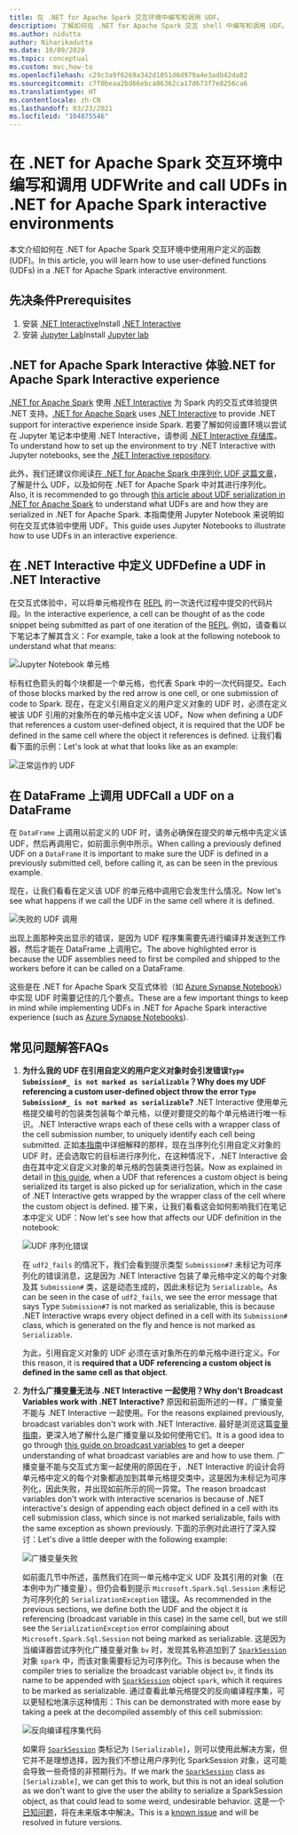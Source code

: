 ```yaml
---
title: 在 .NET for Apache Spark 交互环境中编写和调用 UDF。
description: 了解如何在 .NET for Apache Spark 交互 shell 中编写和调用 UDF。
ms.author: nidutta
author: Niharikadutta
ms.date: 10/09/2020
ms.topic: conceptual
ms.custom: mvc,how-to
ms.openlocfilehash: c29c3a9f6269a342d1051d6d979a4e3adb42da02
ms.sourcegitcommit: c7f0beaa2bd66ebca86362ca17d673f7e8256ca6
ms.translationtype: HT
ms.contentlocale: zh-CN
ms.lasthandoff: 03/23/2021
ms.locfileid: "104875546"
---
```

# <a name="write-and-call-udfs-in-net-for-apache-spark-interactive-environments"></a><span data-ttu-id="51cf7-103">在 .NET for Apache Spark 交互环境中编写和调用 UDF</span><span class="sxs-lookup"><span data-stu-id="51cf7-103">Write and call UDFs in .NET for Apache Spark interactive environments</span></span>

<span data-ttu-id="51cf7-104">本文介绍如何在 .NET for Apache Spark 交互环境中使用用户定义的函数 (UDF)。</span><span class="sxs-lookup"><span data-stu-id="51cf7-104">In this article, you will learn how to use user-defined functions (UDFs) in a .NET for Apache Spark interactive environment.</span></span>

## <a name="prerequisites"></a><span data-ttu-id="51cf7-105">先决条件</span><span class="sxs-lookup"><span data-stu-id="51cf7-105">Prerequisites</span></span>

1. <span data-ttu-id="51cf7-106">安装 [.NET Interactive](https://github.com/dotnet/interactive)</span><span class="sxs-lookup"><span data-stu-id="51cf7-106">Install [.NET Interactive](https://github.com/dotnet/interactive)</span></span>
2. <span data-ttu-id="51cf7-107">安装 [Jupyter Lab](https://jupyter.org/)</span><span class="sxs-lookup"><span data-stu-id="51cf7-107">Install [Jupyter lab](https://jupyter.org/)</span></span>

## <a name="net-for-apache-spark-interactive-experience"></a><span data-ttu-id="51cf7-108">.NET for Apache Spark Interactive 体验</span><span class="sxs-lookup"><span data-stu-id="51cf7-108">.NET for Apache Spark Interactive experience</span></span>

<span data-ttu-id="51cf7-109">[.NET for Apache Spark](https://github.com/dotnet/spark) 使用 [.NET Interactive](https://devblogs.microsoft.com/dotnet/net-interactive-is-here-net-notebooks-preview-2/) 为 Spark 内的交互式体验提供 .NET 支持。</span><span class="sxs-lookup"><span data-stu-id="51cf7-109">[.NET for Apache Spark](https://github.com/dotnet/spark) uses [.NET Interactive](https://devblogs.microsoft.com/dotnet/net-interactive-is-here-net-notebooks-preview-2/) to provide .NET support for interactive experience inside Spark.</span></span> <span data-ttu-id="51cf7-110">若要了解如何设置环境以尝试在 Jupyter 笔记本中使用 .NET Interactive，请参阅 [.NET Interactive 存储库](https://github.com/dotnet/interactive)。</span><span class="sxs-lookup"><span data-stu-id="51cf7-110">To understand how to set up the environment to try .NET Interactive with Jupyter notebooks, see the [.NET Interactive repository](https://github.com/dotnet/interactive).</span></span>

<span data-ttu-id="51cf7-111">此外，我们还建议你阅读[在 .NET for Apache Spark 中序列化 UDF 这篇文章](udf-guide.md)，了解是什么 UDF，以及如何在 .NET for Apache Spark 中对其进行序列化。</span><span class="sxs-lookup"><span data-stu-id="51cf7-111">Also, it is recommended to go through [this article about UDF serialization in .NET for Apache Spark](udf-guide.md) to understand what UDFs are and how they are serialized in .NET for Apache Spark.</span></span>
<span data-ttu-id="51cf7-112">本指南使用 Jupyter Notebook 来说明如何在交互式体验中使用 UDF。</span><span class="sxs-lookup"><span data-stu-id="51cf7-112">This guide uses Jupyter Notebooks to illustrate how to use UDFs in an interactive experience.</span></span>

## <a name="define-a-udf-in-net-interactive"></a><span data-ttu-id="51cf7-113">在 .NET Interactive 中定义 UDF</span><span class="sxs-lookup"><span data-stu-id="51cf7-113">Define a UDF in .NET Interactive</span></span>

<span data-ttu-id="51cf7-114">在交互式体验中，可以将单元格视作在 [REPL](https://en.wikipedia.org/wiki/Read%E2%80%93eval%E2%80%93print_loop) 的一次迭代过程中提交的代码片段。</span><span class="sxs-lookup"><span data-stu-id="51cf7-114">In the interactive experience, a cell can be thought of as the code snippet being submitted as part of one iteration of the [REPL](https://en.wikipedia.org/wiki/Read%E2%80%93eval%E2%80%93print_loop).</span></span> <span data-ttu-id="51cf7-115">例如，请查看以下笔记本了解其含义：</span><span class="sxs-lookup"><span data-stu-id="51cf7-115">For example, take a look at the following notebook to understand what that means:</span></span>

![Jupyter Notebook 单元格](./media/dotnet-interactive/dotnet-interactive-cells.png)

<span data-ttu-id="51cf7-117">标有红色箭头的每个块都是一个单元格，也代表 Spark 中的一次代码提交。</span><span class="sxs-lookup"><span data-stu-id="51cf7-117">Each of those blocks marked by the red arrow is one cell, or one submission of code to Spark.</span></span> <span data-ttu-id="51cf7-118">现在，在定义引用自定义的用户定义对象的 UDF 时，必须在定义被该 UDF 引用的对象所在的单元格中定义该 UDF。</span><span class="sxs-lookup"><span data-stu-id="51cf7-118">Now when defining a UDF that references a custom user-defined object, it is required that the UDF be defined in the same cell where the object it references is defined.</span></span> <span data-ttu-id="51cf7-119">让我们看看下面的示例：</span><span class="sxs-lookup"><span data-stu-id="51cf7-119">Let's look at what that looks like as an example:</span></span>

![正常运作的 UDF](./media/dotnet-interactive/working-udf.png)

## <a name="call-a-udf-on-a-dataframe"></a><span data-ttu-id="51cf7-121">在 DataFrame 上调用 UDF</span><span class="sxs-lookup"><span data-stu-id="51cf7-121">Call a UDF on a DataFrame</span></span>

<span data-ttu-id="51cf7-122">在 `DataFrame` 上调用以前定义的 UDF 时，请务必确保在提交的单元格中先定义该 UDF，然后再调用它，如前面示例中所示。</span><span class="sxs-lookup"><span data-stu-id="51cf7-122">When calling a previously defined UDF on a `DataFrame` it is important to make sure the UDF is defined in a previously submitted cell, before calling it, as can be seen in the previous example.</span></span>

<span data-ttu-id="51cf7-123">现在，让我们看看在定义该 UDF 的单元格中调用它会发生什么情况。</span><span class="sxs-lookup"><span data-stu-id="51cf7-123">Now let's see what happens if we call the UDF in the same cell where it is defined.</span></span>

![失败的 UDF 调用](./media/dotnet-interactive/udf_fails.png)

<span data-ttu-id="51cf7-125">出现上面那种突出显示的错误，是因为 UDF 程序集需要先进行编译并发送到工作器，然后才能在 DataFrame 上调用它。</span><span class="sxs-lookup"><span data-stu-id="51cf7-125">The above highlighted error is because the UDF assemblies need to first be compiled and shipped to the workers before it can be called on a DataFrame.</span></span>

<span data-ttu-id="51cf7-126">这些是在 .NET for Apache Spark 交互式体验（如 [Azure Synapse Notebook](/azure/synapse-analytics/spark/apache-spark-development-using-notebooks)）中实现 UDF 时需要记住的几个要点。</span><span class="sxs-lookup"><span data-stu-id="51cf7-126">These are a few important things to keep in mind while implementing UDFs in .NET for Apache Spark interactive experience (such as [Azure Synapse Notebooks](/azure/synapse-analytics/spark/apache-spark-development-using-notebooks)).</span></span>

## <a name="faqs"></a><span data-ttu-id="51cf7-127">常见问题解答</span><span class="sxs-lookup"><span data-stu-id="51cf7-127">FAQs</span></span>

1. <span data-ttu-id="51cf7-128">**为什么我的 UDF 在引用自定义的用户定义对象时会引发错误`Type Submission#_ is not marked as serializable`？**</span><span class="sxs-lookup"><span data-stu-id="51cf7-128">**Why does my UDF referencing a custom user-defined object throw the error `Type Submission#_ is not marked as serializable`?**</span></span>
    <span data-ttu-id="51cf7-129">.NET Interactive 使用单元格提交编号的包装类包装每个单元格，以便对要提交的每个单元格进行唯一标识。</span><span class="sxs-lookup"><span data-stu-id="51cf7-129">.NET Interactive wraps each of these cells with a wrapper class of the cell submission number, to uniquely identify each cell being submitted.</span></span> <span data-ttu-id="51cf7-130">正如[本指南](udf-guide.md)中详细解释的那样，现在当序列化引用自定义对象的 UDF 时，还会选取它的目标进行序列化，在这种情况下，.NET Interactive 会由在其中定义自定义对象的单元格的包装类进行包装。</span><span class="sxs-lookup"><span data-stu-id="51cf7-130">Now as explained in detail in [this guide](udf-guide.md), when a UDF that references a custom object is being serialized its target is also picked up for serialization, which in the case of .NET Interactive gets wrapped by the wrapper class of the cell where the custom object is defined.</span></span>
    <span data-ttu-id="51cf7-131">接下来，让我们看看这会如何影响我们在笔记本中定义 UDF：</span><span class="sxs-lookup"><span data-stu-id="51cf7-131">Now let's see how that affects our UDF definition in the notebook:</span></span>

    ![UDF 序列化错误](./media/dotnet-interactive/udf-serialization-error.png)

    <span data-ttu-id="51cf7-133">在 `udf2_fails` 的情况下，我们会看到提示类型 `Submission#7` 未标记为可序列化的错误消息，这是因为 .NET Interactive 包装了单元格中定义的每个对象及其 `Submission#` 类，这是动态生成的，因此未标记为 `Serializable`。</span><span class="sxs-lookup"><span data-stu-id="51cf7-133">As can be seen in the case of `udf2_fails`, we see the error message that says Type `Submission#7` is not marked as serializable, this is because .NET Interactive wraps every object defined in a cell with its `Submission#` class, which is generated on the fly and hence is not marked as `Serializable`.</span></span>

    <span data-ttu-id="51cf7-134">为此，引用自定义对象的 UDF 必须在该对象所在的单元格中进行定义。</span><span class="sxs-lookup"><span data-stu-id="51cf7-134">For this reason, it is **required that a UDF referencing a custom object is defined in the same cell as that object**.</span></span>

2. <span data-ttu-id="51cf7-135">**为什么广播变量无法与 .NET Interactive 一起使用？**</span><span class="sxs-lookup"><span data-stu-id="51cf7-135">**Why don't Broadcast Variables work with .NET Interactive?**</span></span>
    <span data-ttu-id="51cf7-136">原因和前面所述的一样，广播变量不能与 .NET Interactive 一起使用。</span><span class="sxs-lookup"><span data-stu-id="51cf7-136">For the reasons explained previously, broadcast variables don't work with .NET Interactive.</span></span> <span data-ttu-id="51cf7-137">最好是浏览这篇[变量指南](broadcast-guide.md)，更深入地了解什么是广播变量以及如何使用它们。</span><span class="sxs-lookup"><span data-stu-id="51cf7-137">It is a good idea to go through [this guide on broadcast variables](broadcast-guide.md) to get a deeper understanding of what broadcast variables are and how to use them.</span></span> <span data-ttu-id="51cf7-138">广播变量不能与交互式方案一起使用的原因在于，.NET Interactive 的设计会将单元格中定义的每个对象都追加到其单元格提交类中，这是因为未标记为可序列化，因此失败，并出现如前所示的同一异常。</span><span class="sxs-lookup"><span data-stu-id="51cf7-138">The reason broadcast variables don't work with interactive scenarios is because of .NET interactive's design of appending each object defined in a cell with its cell submission class, which since is not marked serializable, fails with the same exception as shown previously.</span></span>
    <span data-ttu-id="51cf7-139">下面的示例对此进行了深入探讨：</span><span class="sxs-lookup"><span data-stu-id="51cf7-139">Let's dive a little deeper with the following example:</span></span>

    ![广播变量失败](./media/dotnet-interactive/broadcast-fails.png)

    <span data-ttu-id="51cf7-141">如前面几节中所述，虽然我们在同一单元格中定义 UDF 及其引用的对象（在本例中为广播变量），但仍会看到提示 `Microsoft.Spark.Sql.Session` 未标记为可序列化的 `SerializationException` 错误。</span><span class="sxs-lookup"><span data-stu-id="51cf7-141">As recommended in the previous sections, we define both the UDF and the object it is referencing (broadcast variable in this case) in the same cell, but we still see the `SerializationException` error complaining about `Microsoft.Spark.Sql.Session` not being marked as serializable.</span></span> <span data-ttu-id="51cf7-142">这是因为当编译器尝试序列化广播变量对象 `bv` 时，发现其名称追加到了 [`SparkSession`](https://github.com/dotnet/spark/blob/main/src/csharp/Microsoft.Spark/Sql/SparkSession.cs#L20) 对象 `spark` 中，而该对象需要标记为可序列化。</span><span class="sxs-lookup"><span data-stu-id="51cf7-142">This is because when the compiler tries to serialize the broadcast variable object `bv`, it finds its name to be appended with [`SparkSession`](https://github.com/dotnet/spark/blob/main/src/csharp/Microsoft.Spark/Sql/SparkSession.cs#L20) object `spark`, which it requires to be marked as serializable.</span></span> <span data-ttu-id="51cf7-143">通过查看此单元格提交的反向编译程序集，可以更轻松地演示这种情形：</span><span class="sxs-lookup"><span data-stu-id="51cf7-143">This can be demonstrated with more ease by taking a peek at the decompiled assembly of this cell submission:</span></span>

    ![反向编译程序集代码](./media/dotnet-interactive/decompiledAssembly.png)

    <span data-ttu-id="51cf7-145">如果将 [`SparkSession`](https://github.com/dotnet/spark/blob/main/src/csharp/Microsoft.Spark/Sql/SparkSession.cs#L20) 类标记为 `[Serializable]`，则可以使用此解决方案，但它并不是理想选择，因为我们不想让用户序列化 SparkSession 对象，这可能会导致一些奇怪的非预期行为。</span><span class="sxs-lookup"><span data-stu-id="51cf7-145">If we mark the [`SparkSession`](https://github.com/dotnet/spark/blob/main/src/csharp/Microsoft.Spark/Sql/SparkSession.cs#L20) class as `[Serializable]`, we can get this to work, but this is not an ideal solution as we don't want to give the user the ability to serialize a SparkSession object, as that could lead to some weird, undesirable behavior.</span></span> <span data-ttu-id="51cf7-146">这是一个[已知问题](https://github.com/dotnet/spark/issues/619)，将在未来版本中解决。</span><span class="sxs-lookup"><span data-stu-id="51cf7-146">This is a [known issue](https://github.com/dotnet/spark/issues/619) and will be resolved in future versions.</span></span>
